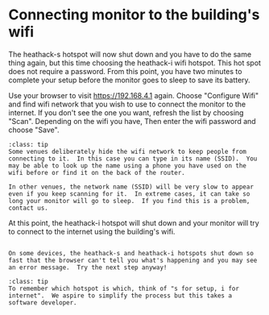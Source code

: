 # Connecting monitor to the building's wifi

The heathack-s hotspot will now shut down and you have to do the same thing again, but this time choosing the heathack-i wifi hotspot. This hot spot does not require a password. From this point, you have two minutes to complete your setup before the monitor goes to sleep to save its battery.


Use your browser to visit https://192.168.4.1 again.  Choose "Configure Wifi" and find wifi network that you wish to use to connect the monitor to the internet.   If you don't see the one you want, refresh the list by choosing "Scan".  Depending on the wifi you have, Then enter the wifi password and choose "Save".  


```{admonition} If you can't see the wifi network
:class: tip
Some venues deliberately hide the wifi network to keep people from connecting to it.  In this case you can type in its name (SSID).  You may be able to look up the name using a phone you have used on the wifi before or find it on the back of the router. 

In other venues, the network name (SSID) will be very slow to appear even if you keep scanning for it.  In extreme cases, it can take so long your monitor will go to sleep.  If you find this is a problem, contact us.
```

At this point, the heathack-i hotspot will shut down and your monitor will try to connect to the internet using the building's wifi.  

<!-- :TODO: check this.  In one version, if the password was wrong the heathack-i hotspot stayed up. -->


```{admonition} Important

On some devices, the heathack-s and heathack-i hotspots shut down so fast that the browser can't tell you what's happening and you may see an error message.  Try the next step anyway!  

```


```{admonition} Another Tip
:class: tip
To remember which hotspot is which, think of "s for setup, i for internet".  We aspire to simplify the process but this takes a software developer.
```